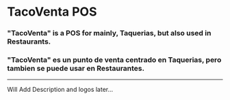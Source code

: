 # TacoVenta POS

### "TacoVenta" is a POS for mainly, Taquerias, but also used in Restaurants.
### "TacoVenta" es un punto de venta centrado en Taquerias, pero tambien se puede usar en Restaurantes.
<hr>

Will Add Description and logos later...
